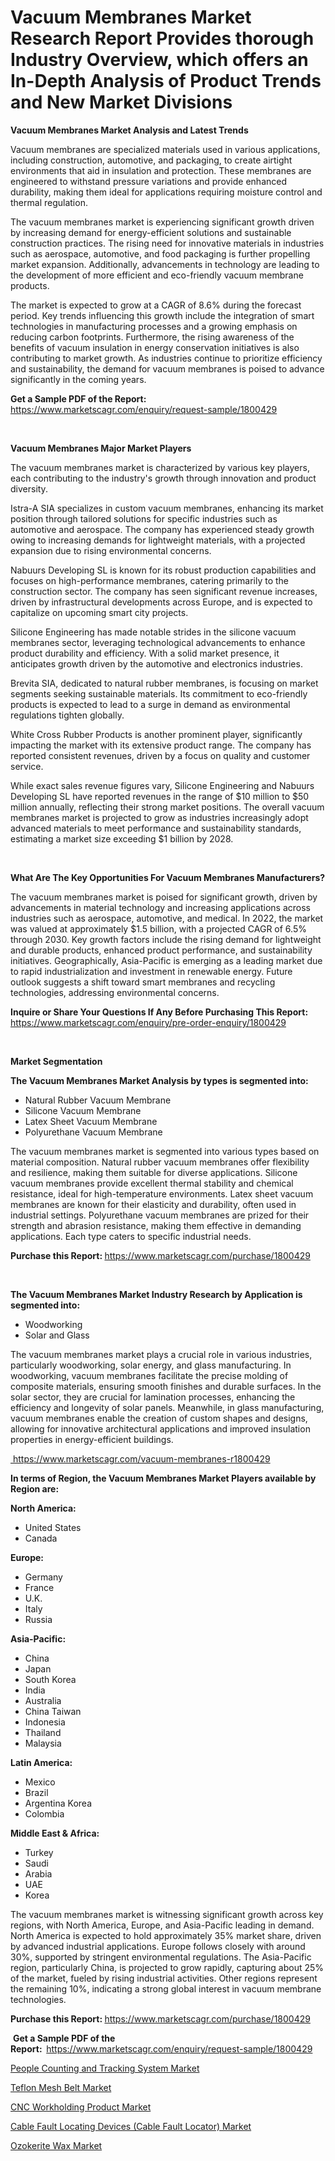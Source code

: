 <p><h1>Vacuum Membranes Market Research Report Provides thorough Industry Overview, which offers an In-Depth Analysis of Product Trends and New Market Divisions</h1></p><p><strong>Vacuum Membranes Market Analysis and Latest Trends</strong></p>
<p><p>Vacuum membranes are specialized materials used in various applications, including construction, automotive, and packaging, to create airtight environments that aid in insulation and protection. These membranes are engineered to withstand pressure variations and provide enhanced durability, making them ideal for applications requiring moisture control and thermal regulation.</p><p>The vacuum membranes market is experiencing significant growth driven by increasing demand for energy-efficient solutions and sustainable construction practices. The rising need for innovative materials in industries such as aerospace, automotive, and food packaging is further propelling market expansion. Additionally, advancements in technology are leading to the development of more efficient and eco-friendly vacuum membrane products.</p><p>The market is expected to grow at a CAGR of 8.6% during the forecast period. Key trends influencing this growth include the integration of smart technologies in manufacturing processes and a growing emphasis on reducing carbon footprints. Furthermore, the rising awareness of the benefits of vacuum insulation in energy conservation initiatives is also contributing to market growth. As industries continue to prioritize efficiency and sustainability, the demand for vacuum membranes is poised to advance significantly in the coming years.</p></p>
<p><strong>Get a Sample PDF of the Report:&nbsp;</strong> <a href="https://www.marketscagr.com/enquiry/request-sample/1800429?utm_campaign=1944&utm_medium=2&utm_source=Github&utm_content=ia&utm_term=01042025&utm_id=vacuum-membranes">https://www.marketscagr.com/enquiry/request-sample/1800429</a></p>
<p>&nbsp;</p>
<p><strong>Vacuum Membranes Major Market Players</strong></p>
<p><p>The vacuum membranes market is characterized by various key players, each contributing to the industry's growth through innovation and product diversity. </p><p>Istra-A SIA specializes in custom vacuum membranes, enhancing its market position through tailored solutions for specific industries such as automotive and aerospace. The company has experienced steady growth owing to increasing demands for lightweight materials, with a projected expansion due to rising environmental concerns.</p><p>Nabuurs Developing SL is known for its robust production capabilities and focuses on high-performance membranes, catering primarily to the construction sector. The company has seen significant revenue increases, driven by infrastructural developments across Europe, and is expected to capitalize on upcoming smart city projects.</p><p>Silicone Engineering has made notable strides in the silicone vacuum membranes sector, leveraging technological advancements to enhance product durability and efficiency. With a solid market presence, it anticipates growth driven by the automotive and electronics industries.</p><p>Brevita SIA, dedicated to natural rubber membranes, is focusing on market segments seeking sustainable materials. Its commitment to eco-friendly products is expected to lead to a surge in demand as environmental regulations tighten globally.</p><p>White Cross Rubber Products is another prominent player, significantly impacting the market with its extensive product range. The company has reported consistent revenues, driven by a focus on quality and customer service.</p><p>While exact sales revenue figures vary, Silicone Engineering and Nabuurs Developing SL have reported revenues in the range of $10 million to $50 million annually, reflecting their strong market positions. The overall vacuum membranes market is projected to grow as industries increasingly adopt advanced materials to meet performance and sustainability standards, estimating a market size exceeding $1 billion by 2028.</p></p>
<p>&nbsp;</p>
<p><strong>What Are The Key Opportunities For Vacuum Membranes Manufacturers?</strong></p>
<p><p>The vacuum membranes market is poised for significant growth, driven by advancements in material technology and increasing applications across industries such as aerospace, automotive, and medical. In 2022, the market was valued at approximately $1.5 billion, with a projected CAGR of 6.5% through 2030. Key growth factors include the rising demand for lightweight and durable products, enhanced product performance, and sustainability initiatives. Geographically, Asia-Pacific is emerging as a leading market due to rapid industrialization and investment in renewable energy. Future outlook suggests a shift toward smart membranes and recycling technologies, addressing environmental concerns.</p></p>
<p><strong>Inquire or Share Your Questions If Any Before Purchasing This Report:</strong> <a href="https://www.marketscagr.com/enquiry/pre-order-enquiry/1800429?utm_campaign=1944&utm_medium=2&utm_source=Github&utm_content=ia&utm_term=01042025&utm_id=vacuum-membranes">https://www.marketscagr.com/enquiry/pre-order-enquiry/1800429</a></p>
<p>&nbsp;</p>
<p><strong>Market Segmentation</strong></p>
<p><strong>The Vacuum Membranes Market Analysis by types is segmented into:</strong></p>
<p><ul><li>Natural Rubber Vacuum Membrane</li><li>Silicone Vacuum Membrane</li><li>Latex Sheet Vacuum Membrane</li><li>Polyurethane Vacuum Membrane</li></ul></p>
<p><p>The vacuum membranes market is segmented into various types based on material composition. Natural rubber vacuum membranes offer flexibility and resilience, making them suitable for diverse applications. Silicone vacuum membranes provide excellent thermal stability and chemical resistance, ideal for high-temperature environments. Latex sheet vacuum membranes are known for their elasticity and durability, often used in industrial settings. Polyurethane vacuum membranes are prized for their strength and abrasion resistance, making them effective in demanding applications. Each type caters to specific industrial needs.</p></p>
<p><strong>Purchase this Report:&nbsp;</strong><a href="https://www.marketscagr.com/purchase/1800429?utm_campaign=1944&utm_medium=2&utm_source=Github&utm_content=ia&utm_term=01042025&utm_id=vacuum-membranes">https://www.marketscagr.com/purchase/1800429</a></p>
<p>&nbsp;</p>
<p><strong>The Vacuum Membranes Market Industry Research by Application is segmented into:</strong></p>
<p><ul><li>Woodworking</li><li>Solar and Glass</li></ul></p>
<p><p>The vacuum membranes market plays a crucial role in various industries, particularly woodworking, solar energy, and glass manufacturing. In woodworking, vacuum membranes facilitate the precise molding of composite materials, ensuring smooth finishes and durable surfaces. In the solar sector, they are crucial for lamination processes, enhancing the efficiency and longevity of solar panels. Meanwhile, in glass manufacturing, vacuum membranes enable the creation of custom shapes and designs, allowing for innovative architectural applications and improved insulation properties in energy-efficient buildings.</p></p>
<p><a href="https://www.marketscagr.com/vacuum-membranes-r1800429?utm_campaign=1944&utm_medium=2&utm_source=Github&utm_content=ia&utm_term=01042025&utm_id=vacuum-membranes">&nbsp;https://www.marketscagr.com/vacuum-membranes-r1800429</a></p>
<p><strong>In terms of Region, the Vacuum Membranes Market Players available by Region are:</strong></p>
<p>
    <p> <strong> North America: </strong>
        <ul>
            <li>United States</li>
            <li>Canada</li>
        </ul>
        </p> 
    <p> <strong> Europe: </strong>
        <ul>
            <li>Germany</li>
            <li>France</li>
            <li>U.K.</li>
            <li>Italy</li>
            <li>Russia</li>
        </ul>
        </p> 
    <p> <strong> Asia-Pacific: </strong>
        <ul>
            <li>China</li>
            <li>Japan</li>
            <li>South Korea</li>
            <li>India</li>
            <li>Australia</li>
            <li>China Taiwan</li>
            <li>Indonesia</li>
            <li>Thailand</li>
            <li>Malaysia</li>
        </ul>
        </p> 
    <p> <strong> Latin America: </strong>
        <ul>
            <li>Mexico</li>
            <li>Brazil</li>
            <li>Argentina Korea</li>
            <li>Colombia</li>
        </ul>
        </p> 
    <p> <strong> Middle East & Africa: </strong>
        <ul>
            <li>Turkey</li>
            <li>Saudi</li>
            <li>Arabia</li>
            <li>UAE</li>
            <li>Korea</li>
        </ul>
    </p>
    </p>
<p><p>The vacuum membranes market is witnessing significant growth across key regions, with North America, Europe, and Asia-Pacific leading in demand. North America is expected to hold approximately 35% market share, driven by advanced industrial applications. Europe follows closely with around 30%, supported by stringent environmental regulations. The Asia-Pacific region, particularly China, is projected to grow rapidly, capturing about 25% of the market, fueled by rising industrial activities. Other regions represent the remaining 10%, indicating a strong global interest in vacuum membrane technologies.</p></p>
<p><strong>Purchase this Report: </strong><a href="https://www.marketscagr.com/purchase/1800429?utm_campaign=1944&utm_medium=2&utm_source=Github&utm_content=ia&utm_term=01042025&utm_id=vacuum-membranes">https://www.marketscagr.com/purchase/1800429</a></p>
<p>&nbsp;<strong>Get a Sample PDF of the Report:&nbsp;&nbsp;</strong><a href="https://www.marketscagr.com/enquiry/request-sample/1800429?utm_campaign=1944&utm_medium=2&utm_source=Github&utm_content=ia&utm_term=01042025&utm_id=vacuum-membranes">https://www.marketscagr.com/enquiry/request-sample/1800429</a></p>
<p><strong></strong></p>
<p><p><a href="https://www.linkedin.com/pulse/people-counting-tracking-system-market-analysis-striking-kvcpe?utm_campaign=1944&utm_medium=2&utm_source=Github&utm_content=ia&utm_term=01042025&utm_id=vacuum-membranes">People Counting and Tracking System Market</a></p><p><a href="https://github.com/resiebustin/Market-Research-Report-List-1/blob/main/teflon-mesh-belt-market.md?utm_campaign=1944&utm_medium=2&utm_source=Github&utm_content=ia&utm_term=01042025&utm_id=vacuum-membranes">Teflon Mesh Belt Market</a></p><p><a href="https://www.linkedin.com/pulse/growth-revenue-projections-cnc-workholding-product-market-zw60e?utm_campaign=1944&utm_medium=2&utm_source=Github&utm_content=ia&utm_term=01042025&utm_id=vacuum-membranes">CNC Workholding Product Market</a></p><p><a href="https://www.linkedin.com/pulse/how-cable-fault-locating-devices-locator-market-expanding-zxb2e?utm_campaign=1944&utm_medium=2&utm_source=Github&utm_content=ia&utm_term=01042025&utm_id=vacuum-membranes">Cable Fault Locating Devices (Cable Fault Locator) Market</a></p><p><a href="https://github.com/rndwazeri/Market-Research-Report-List-1/blob/main/ozokerite-wax-market.md?utm_campaign=1944&utm_medium=2&utm_source=Github&utm_content=ia&utm_term=01042025&utm_id=vacuum-membranes">Ozokerite Wax Market</a></p></p>